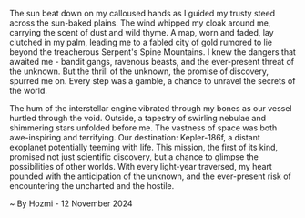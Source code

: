 
The sun beat down on my calloused hands as I guided my trusty steed across the sun-baked plains. The wind whipped my cloak around me, carrying the scent of dust and wild thyme. A map, worn and faded, lay clutched in my palm, leading me to a fabled city of gold rumored to lie beyond the treacherous Serpent's Spine Mountains. I knew the dangers that awaited me - bandit gangs, ravenous beasts, and the ever-present threat of the unknown. But the thrill of the unknown, the promise of discovery, spurred me on. Every step was a gamble, a chance to unravel the secrets of the world. 

The hum of the interstellar engine vibrated through my bones as our vessel hurtled through the void. Outside, a tapestry of swirling nebulae and shimmering stars unfolded before me. The vastness of space was both awe-inspiring and terrifying. Our destination: Kepler-186f, a distant exoplanet potentially teeming with life.  This mission, the first of its kind, promised not just scientific discovery, but a chance to glimpse the possibilities of other worlds. With every light-year traversed, my heart pounded with the anticipation of the unknown, and the ever-present risk of encountering the uncharted and the hostile. 

~ By Hozmi - 12 November 2024
